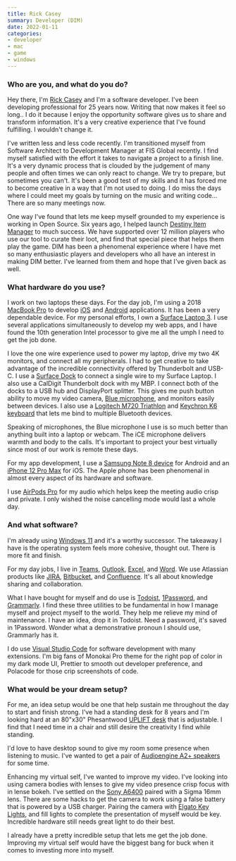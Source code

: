 ```yaml
---
title: Rick Casey
summary: Developer (DIM)
date: 2022-01-11
categories:
- developer
- mac
- game
- windows
---
```


### Who are you, and what do you do?

Hey there, I'm [Rick Casey](https://twitter.com/RickCasey "Rick's Twitter account.") and I'm a software developer. I've been developing professional for 25 years now. Writing that now makes it feel so long.. I do it because I enjoy the opportunity software gives us to share and transform information. It's a very creative experience that I've found fulfilling. I wouldn't change it.

I've written less and less code recently. I'm transitioned myself from Software Architect to Development Manager at FIS Global recently. I find myself satisfied with the effort it takes to navigate a project to a finish line. It's a very dynamic process that is clouded by the judgement of many people and often times we can only react to change. We try to prepare, but sometimes you can't. It's been a good test of my skills and it has forced me to become creative in a way that I'm not used to doing. I do miss the days where I could meet my goals by turning on the music and writing code... There are so many meetings now.

One way I've found that lets me keep myself grounded to my experience is working in Open Source. Six years ago, I helped launch [Destiny Item Manager][dim] to much success. We have supported over 12 million players who use our tool to curate their loot, and find that special piece that helps them play the game. DIM has been a phenomenal experience where I have met so many enthusiastic players and developers who all have an interest in making DIM better. I've learned from them and hope that I've given back as well.

### What hardware do you use?

I work on two laptops these days. For the day job, I'm using a 2018 [MacBook Pro][macbook-pro] to develop [iOS][] and [Android][] applications. It has been a very dependable device. For my personal efforts, I own a [Surface Laptop 3][surface-laptop-3]. I use several applications simultaneously to develop my web apps, and I have found the 10th generation Intel processor to give me all the umph I need to get the job done.

I love the one wire experience used to power my laptop, drive my two 4K monitors, and connect all my peripherals. I had to get creative to take advantage of the incredible connectivity offered by Thunderbolt and USB-C. I use a [Surface Dock][surface-dock] to connect a single wire to my Surface Laptop. I also use a CalDigit Thunderbolt dock with my MBP. I connect both of the docks to a USB hub and DisplayPort splitter. This gives me push button ability to move my video camera, [Blue microphone][snowball-ice], and monitors easily between devices. I also use a [Logitech M720 Triathlon][m720-triathlon] and [Keychron K6 keyboard][k6] that lets me bind to multiple Bluetooth devices.

Speaking of microphones, the Blue microphone I use is so much better than anything built into a laptop or webcam. The iCE microphone delivers warmth and body to the calls. It's important to project your best virtually since most of our work is remote these days.

For my app development, I use a [Samsung Note 8 device][galaxy-note-8] for Android and an [iPhone 12 Pro Max][iphone-12-pro-max] for iOS. The Apple phone has been phenomenal in almost every aspect of its hardware and software.

I use [AirPods Pro][airpods-pro] for my audio which helps keep the meeting audio crisp and private. I only wished the noise cancelling mode would last a whole day.

### And what software?

I'm already using [Windows 11][windows-11] and it's a worthy successor. The takeaway I have is the operating system feels more cohesive, thought out. There is more fit and finish.

For my day jobs, I live in [Teams][], [Outlook][], [Excel][], and [Word][]. We use Atlassian products like [JIRA][], [Bitbucket][], and [Confluence][]. It's all about knowledge sharing and collaboration.

What I have bought for myself and do use is [Todoist][], [1Password][], and [Grammarly][]. I find these three utilities to be fundamental in how I manage myself and project myself to the world. They help me relieve my mind of maintenance. I have an idea, drop it in Todoist. Need a password, it's saved in 1Password. Wonder what a demonstrative pronoun I should use, Grammarly has it. 

I do use [Visual Studio Code][visual-studio-code] for software development with many extensions. I'm big fans of Monokai Pro theme for the right pop of color in my dark mode UI, Prettier to smooth out developer preference, and Polacode for those crip screenshots of code.

### What would be your dream setup?

For me, an idea setup would be one that help sustain me throughout the day to start and finish strong. I've had a standing desk for 8 years and I'm looking hard at an 80"x30" Phesantwood [UPLIFT desk][uplift] that is adjustable. I find that I need time in a chair and still desire the creativity I find while standing.

I'd love to have desktop sound to give my room some presence when listening to music. I've wanted to get a pair of [Audioengine A2+ speakers][a2-plus] for some time.

Enhancing my virtual self, I've wanted to improve my video. I've looking into using camera bodies with lenses to give my video presence crisp focus with in lense bokeh. I've settled on the [Sony A6400][a6400] paired with a Sigma 16mm lens. There are some hacks to get the camera to work using a false battery that is powered by a USB charger. Pairing the camera with [Elgato Key Lights][key-light], and fill lights to complete the presentation of myself would be key. Incredible hardware still needs great light to do their best. 

I already have a pretty incredible setup that lets me get the job done. Improving my virtual self would have the biggest bang for buck when it comes to investing more into myself.

[1password]: https://1password.com "Password management software for Mac OS X."
[a2-plus]: http://web.archive.org/web/20230725062210/https://audioengine.com/shop/factory-refurbished/a2-powered-speakers-refurbished/ "Desktop speakers."
[a6400]: https://electronics.sony.com/imaging/interchangeable-lens-cameras/aps-c/p/ilce6400-b "A 24.2 megapixel mirrorless camera."
[airpods-pro]: https://www.apple.com/airpods-pro/ "In-ear headphones."
[android]: https://developers.google.com/android/?csw=1 "A mobile phone platform."
[bitbucket]: https://bitbucket.org/ "A source code hosting service."
[confluence]: https://www.atlassian.com/software/confluence "Collaborative wiki software."
[dim]: https://destinyitemmanager.com/ "A tool for managing gear within Destiny 2."
[excel]: https://www.microsoft.com/en-us/microsoft-365/excel "A spreadsheet application."
[galaxy-note-8]: https://en.wikipedia.org/wiki/Samsung_Galaxy_Note_8 "A 6.3 inch Android phone."
[grammarly]: http://web.archive.org/web/20221227052606/https://www.grammarly.com/ "A writing and grammar service."
[ios]: https://www.apple.com/ios/ios-16/ "A mobile operating system."
[iphone-12-pro-max]: https://en.wikipedia.org/wiki/IPhone_12_Pro "A 6.7 inch iOS phone."
[jira]: https://www.atlassian.com/software/jira "Issue/project tracking software."
[k6]: https://www.keychron.com/products/keychron-k6-wireless-mechanical-keyboard "A wireless mechanical keyboard."
[key-light]: https://www.elgato.com/us/en/p/key-light "A light."
[m720-triathlon]: http://web.archive.org/web/20200717024534/https://www.logitech.com/en-us/product/m720-triathlon.html?crid=7 "A wireless multi-device mouse."
[macbook-pro]: https://www.apple.com/macbook-pro/ "A laptop."
[outlook]: https://www.microsoft.com/en-us/microsoft-365/outlook/outlook-for-business "An email, calendar and contact software suite."
[snowball-ice]: https://www.logitechg.com/en-us/products/streaming-gear/snowball-ice-usb-microphone.988-000067.html "A USB microphone."
[surface-dock]: https://www.microsoft.com/en-us/p/surface-dock/8qrh2npz0s0p?activetab=pivot%3aoverviewtab "A docking station for Surface computers."
[surface-laptop-3]: https://en.wikipedia.org/wiki/Surface_Laptop_3 "A PC laptop."
[teams]: https://www.microsoft.com/en-us/microsoft-teams/group-chat-software "A team collaboration service."
[todoist]: https://todoist.com/ "A to-do service."
[uplift]: https://www.upliftdesk.com/ "A standing desk."
[visual-studio-code]: https://code.visualstudio.com/ "A development IDE."
[windows-11]: https://en.wikipedia.org/wiki/Windows_11 "An operating system."
[word]: https://www.microsoft.com/en-us/microsoft-365/word "A document editor."
